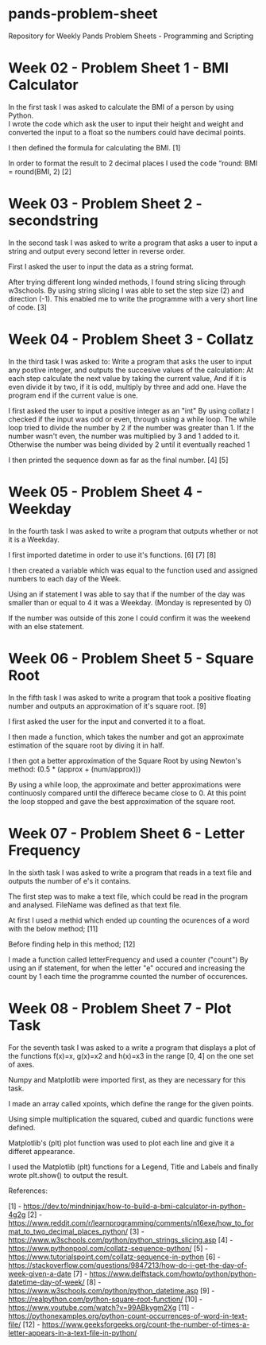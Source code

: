 # pands-problem-sheet
Repository for Weekly Pands Problem Sheets - Programming and Scripting

# Week 02 - Problem Sheet 1 - BMI Calculator

In the first task I was asked to calculate the BMI of a person by using Python.  
I wrote the code which ask the user to input their height and weight and converted the input to a float so 
the numbers could have decimal points.

I then defined the formula for calculating the BMI. [1]

In order to format the result to 2 decimal places I used the code “round: BMI = round(BMI, 2)
[2]

# Week 03 - Problem Sheet 2 - secondstring

In the second task I was asked to write a program that asks a user to input a string and output every second letter in reverse order.

First I asked the user to input the data as a string format. 

After trying different long winded methods, I found string slicing through w3schools.  By using string slicing I was able to set the step size (2) and direction (-1).  This enabled me to write the programme with a very short line of code. [3]

# Week 04 - Problem Sheet 3 - Collatz

In the third task I was asked to: 
Write a program that asks the user to input any postive integer,
and outputs the succesive values of the calculation:
At each step calculate the next value by taking the current value,
And if it is even divide it by two, if it is odd, multiply by three and add one.
Have the program end if the current value is one.

I first asked the user to input a positive integer as an "int"
By using collatz I checked if the input was odd or even, through using a while loop.
The while loop tried to divide the number by 2 if the number was greater than 1.
If the number wasn't even, the number was multiplied by 3 and 1 added to it.
Otherwise the number was being divided by 2 until it eventually reached 1

I then printed the sequence down as far as the final number. [4] [5]

# Week 05 - Problem Sheet 4 - Weekday

In the fourth task I was asked to write a program that outputs whether or not it is a Weekday.

I first imported datetime in order to use it's functions. [6] [7] [8]

I then created a variable which was equal to the function used and assigned numbers to each day of the Week.

Using an if statement I was able to say that if the number of the day was smaller than or equal to 4 it was a Weekday. (Monday is represented by 0)

If the number was outside of this zone I could confirm it was the weekend with an else statement.

# Week 06 - Problem Sheet 5 - Square Root

In the fifth task I was asked to write a program that took a positive floating number and outputs
an approximation of it's square root. [9]

I first asked the user for the input and converted it to a float.

I then made a function, which takes the number and got an approximate estimation of the square root by diving
it in half.

I then got a better approximation  of the Square Root by using Newton's method: 
(0.5 * (approx + (num/approx)))

By using a while loop, the approximate and better approximations were continuosly compared until the differece became close to 0.
At this point the loop stopped and gave the best approximation of the square root.  


# Week 07 - Problem Sheet 6 - Letter Frequency

In the sixth task I was asked to write a program that reads in a text file and outputs the number of e's it contains.

The first step was to make a text file, which could be read in the program and analysed.
FileName was defined as that text file.

At first I used a methid which ended up counting the ocurences of a word with the below method;
[11]

Before finding help in this method;
[12]

I made a function called letterFrequency and used a counter ("count") 
By using an if statement, for when the letter "e" occured
and increasing the count by 1 each time the programme counted the number of occurences.

# Week 08 - Problem Sheet 7 - Plot Task

For the seventh task I was asked to a write a program that displays a plot of the functions 
f(x)=x, g(x)=x2 and h(x)=x3 in the range [0, 4] on the one set of axes.

Numpy and Matplotlib were imported first, as they are necessary for this task.

I made an array called xpoints, which define the range for the given points. 

Using simple multiplication the squared, cubed and quardic functions were defined.  

Matplotlib's (plt) plot function was used to plot each line and give it a differet appearance.

I used the Matplotlib (plt) functions for a Legend, Title and Labels and finally wrote plt.show() to output the result.

References:

[1] - https://dev.to/mindninjax/how-to-build-a-bmi-calculator-in-python-4g2g
[2] - https://www.reddit.com/r/learnprogramming/comments/n16exe/how_to_format_to_two_decimal_places_python/
[3] - https://www.w3schools.com/python/python_strings_slicing.asp
[4] - https://www.pythonpool.com/collatz-sequence-python/
[5] - https://www.tutorialspoint.com/collatz-sequence-in-python
[6] - https://stackoverflow.com/questions/9847213/how-do-i-get-the-day-of-week-given-a-date
[7] - https://www.delftstack.com/howto/python/python-datetime-day-of-week/
[8] - https://www.w3schools.com/python/python_datetime.asp
[9] - https://realpython.com/python-square-root-function/
[10] - https://www.youtube.com/watch?v=99ABkygm2Xg
[11] - https://pythonexamples.org/python-count-occurrences-of-word-in-text-file/
[12] - https://www.geeksforgeeks.org/count-the-number-of-times-a-letter-appears-in-a-text-file-in-python/